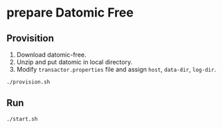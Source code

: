 # prepare Datomic Free

## Provisition
1. Download datomic-free.
2. Unzip and put datomic in local directory.
3. Modify `transactor.properties` file and assign `host`, `data-dir`, `log-dir`.

```
./provision.sh
```

## Run 

```
./start.sh
```
